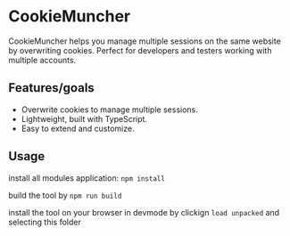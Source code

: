 # CookieMuncher
CookieMuncher helps you manage multiple sessions on the same website by overwriting cookies. Perfect for developers and testers working with multiple accounts.

## Features/goals
- Overwrite cookies to manage multiple sessions.
- Lightweight, built with TypeScript.
- Easy to extend and customize.

## Usage
install all modules application:
 ```npm install ```

build the tool by
```npm run build  ```

install the tool on your browser in devmode by clickign `load unpacked` and selecting this folder
